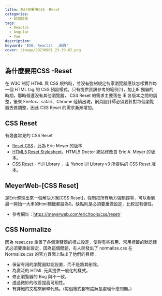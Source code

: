 ```yaml
---
title: 為什麼要用CSS -Reset
categories: 
  - 前端技術
tags: 
  - ReactJs
  - Angular
  - Vue
description:
keyword: 'ES6, ReactJs  ,網頁'
cover: /image/20230901_23-39-02.png
---
```

## 為什麼要用CSS -Reset
在 W3C 制訂 HTML 與 CSS 規格時，並沒有強制規定各家瀏覽器應該怎樣實作每一個 HTML tag 的 CSS 預設樣式，只有提供資訊參考的範例[1]，加上IE 獨霸的時期，那時候還沒有其他瀏覽器， CSS Reset 的需求主要落在 IE 各版本之間的調整，後來 Firefox、safari、Chrome 陸續出現，網頁設計師必須要針對每個瀏覽器去做調整，因此 CSS Reset 的需求漸漸增加。

## CSS Reset
有幾套常見的 CSS Reset
- [Reset CSS](https://meyerweb.com/eric/tools/css/reset/)，此為 Eric Meyer 的版本
- [HTML5 Reset Stylesheet](http://html5doctor.com/html-5-reset-stylesheet/)，HTML5 Doctor 網站修改自 Eric A. Meyer 的版本。
- [CSS Reset](https://clarle.github.io/yui3/yui/docs/cssreset/) - YUI Library ，由 Yahoo UI Library v3 所提供的 CSS Reset 版本。

## MeyerWeb-[CSS Reset]
是Eric整理出來一個解決方案[CSS Reset]，強制把所有地方強制歸零，可以看到最一開始一大串的html標籤都設為0。缺點則是必須要重做設定，比較沒有彈性。

- 參考網址：https://meyerweb.com/eric/tools/css/reset/


## CSS Normalize
因為 reset.css 重置了各個瀏覽器的樣式設定，使得有些有用、常用標籤的默認樣式必須要重新設定，因為這個問題，有人開發出了 normalize.css 
在 Normalize.css 的官方頁面上點出了他們的目標：
- 保留有用的瀏覽器默認設置，而不是將其刪除。
- 為廣泛的 HTML 元素提供一般化的樣式。
- 修正瀏覽器的 Bug 與不一致。
- 透過微妙的改善提高可用性。
- 有詳細的文檔來解釋代碼。(每個樣式都有註解是處理什麼問題。)